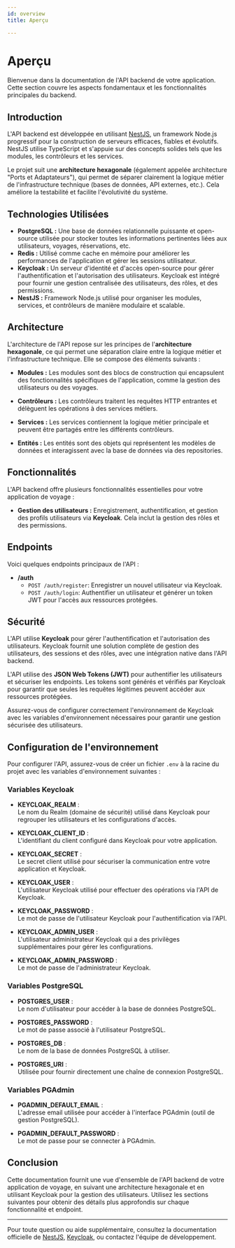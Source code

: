 ```yaml
---
id: overview  
title: Aperçu  

---
```


# Aperçu

Bienvenue dans la documentation de l'API backend de votre application. Cette section couvre les aspects fondamentaux et les fonctionnalités principales du backend.

## Introduction

L'API backend est développée en utilisant [NestJS](https://nestjs.com/), un framework Node.js progressif pour la construction de serveurs efficaces, fiables et évolutifs. NestJS utilise TypeScript et s'appuie sur des concepts solides tels que les modules, les contrôleurs et les services.

Le projet suit une **architecture hexagonale** (également appelée architecture "Ports et Adaptateurs"), qui permet de séparer clairement la logique métier de l'infrastructure technique (bases de données, API externes, etc.). Cela améliore la testabilité et facilite l'évolutivité du système.

## Technologies Utilisées

- **PostgreSQL :** Une base de données relationnelle puissante et open-source utilisée pour stocker toutes les informations pertinentes liées aux utilisateurs, voyages, réservations, etc.
- **Redis :** Utilisé comme cache en mémoire pour améliorer les performances de l'application et gérer les sessions utilisateur.
- **Keycloak :** Un serveur d'identité et d'accès open-source pour gérer l'authentification et l'autorisation des utilisateurs. Keycloak est intégré pour fournir une gestion centralisée des utilisateurs, des rôles, et des permissions.
- **NestJS :** Framework Node.js utilisé pour organiser les modules, services, et contrôleurs de manière modulaire et scalable.

## Architecture

L'architecture de l'API repose sur les principes de l'**architecture hexagonale**, ce qui permet une séparation claire entre la logique métier et l'infrastructure technique. Elle se compose des éléments suivants :

- **Modules :** Les modules sont des blocs de construction qui encapsulent des fonctionnalités spécifiques de l'application, comme la gestion des utilisateurs ou des voyages.
  
- **Contrôleurs :** Les contrôleurs traitent les requêtes HTTP entrantes et délèguent les opérations à des services métiers.

- **Services :** Les services contiennent la logique métier principale et peuvent être partagés entre les différents contrôleurs.

- **Entités :** Les entités sont des objets qui représentent les modèles de données et interagissent avec la base de données via des repositories.


## Fonctionnalités

L'API backend offre plusieurs fonctionnalités essentielles pour votre application de voyage :

- **Gestion des utilisateurs :** Enregistrement, authentification, et gestion des profils utilisateurs via **Keycloak**. Cela inclut la gestion des rôles et des permissions.


## Endpoints

Voici quelques endpoints principaux de l'API :

- **/auth**
  - `POST /auth/register`: Enregistrer un nouvel utilisateur via Keycloak.
  - `POST /auth/login`: Authentifier un utilisateur et générer un token JWT pour l'accès aux ressources protégées.

## Sécurité

L'API utilise **Keycloak** pour gérer l'authentification et l'autorisation des utilisateurs. Keycloak fournit une solution complète de gestion des utilisateurs, des sessions et des rôles, avec une intégration native dans l'API backend. 

L'API utilise des **JSON Web Tokens (JWT)** pour authentifier les utilisateurs et sécuriser les endpoints. Les tokens sont générés et vérifiés par Keycloak pour garantir que seules les requêtes légitimes peuvent accéder aux ressources protégées.

Assurez-vous de configurer correctement l'environnement de Keycloak avec les variables d'environnement nécessaires pour garantir une gestion sécurisée des utilisateurs.

## Configuration de l'environnement

Pour configurer l'API, assurez-vous de créer un fichier `.env` à la racine du projet avec les variables d'environnement suivantes :

### Variables Keycloak

- **KEYCLOAK_REALM** :  
  Le nom du Realm (domaine de sécurité) utilisé dans Keycloak pour regrouper les utilisateurs et les configurations d'accès.  

- **KEYCLOAK_CLIENT_ID** :  
  L'identifiant du client configuré dans Keycloak pour votre application.  

- **KEYCLOAK_SECRET** :  
  Le secret client utilisé pour sécuriser la communication entre votre application et Keycloak.  

- **KEYCLOAK_USER** :  
  L'utilisateur Keycloak utilisé pour effectuer des opérations via l'API de Keycloak.  

- **KEYCLOAK_PASSWORD** :  
  Le mot de passe de l'utilisateur Keycloak pour l'authentification via l'API.  

- **KEYCLOAK_ADMIN_USER** :  
  L'utilisateur administrateur Keycloak qui a des privilèges supplémentaires pour gérer les configurations.  

- **KEYCLOAK_ADMIN_PASSWORD** :  
  Le mot de passe de l'administrateur Keycloak.  


### Variables PostgreSQL 

- **POSTGRES_USER** :  
  Le nom d'utilisateur pour accéder à la base de données PostgreSQL.  

- **POSTGRES_PASSWORD** :  
  Le mot de passe associé à l'utilisateur PostgreSQL.  

- **POSTGRES_DB** :  
  Le nom de la base de données PostgreSQL à utiliser.  

- **POSTGRES_URI** :  
  Utilisée pour fournir directement une chaîne de connexion PostgreSQL.  

### Variables PGAdmin

- **PGADMIN_DEFAULT_EMAIL** :  
  L'adresse email utilisée pour accéder à l'interface PGAdmin (outil de gestion PostgreSQL).  

- **PGADMIN_DEFAULT_PASSWORD** :  
  Le mot de passe pour se connecter à PGAdmin.  

## Conclusion

Cette documentation fournit une vue d'ensemble de l'API backend de votre application de voyage, en suivant une architecture hexagonale et en utilisant Keycloak pour la gestion des utilisateurs. Utilisez les sections suivantes pour obtenir des détails plus approfondis sur chaque fonctionnalité et endpoint.

---

Pour toute question ou aide supplémentaire, consultez la documentation officielle de [NestJS](https://docs.nestjs.com/), [Keycloak](https://www.keycloak.org/documentation.html), ou contactez l'équipe de développement. 
